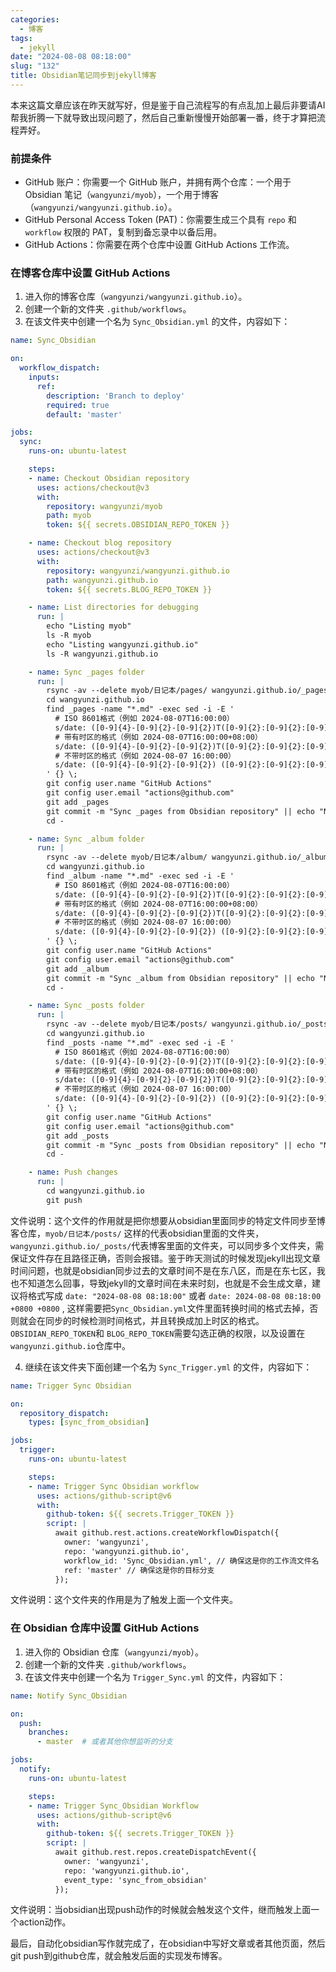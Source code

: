 ```yaml
---
categories:
  - 博客
tags:
  - jekyll
date: "2024-08-08 08:18:00"
slug: "132"
title: Obsidian笔记同步到jekyll博客
---
```


本来这篇文章应该在昨天就写好，但是鉴于自己流程写的有点乱加上最后非要请AI 帮我折腾一下就导致出现问题了，然后自己重新慢慢开始部署一番，终于才算把流程弄好。

### 前提条件
- GitHub 账户：你需要一个 GitHub 账户，并拥有两个仓库：一个用于 Obsidian 笔记（`wangyunzi/myob`），一个用于博客（`wangyunzi/wangyunzi.github.io`）。
- GitHub Personal Access Token (PAT)：你需要生成三个具有 `repo` 和 `workflow` 权限的 PAT，复制到备忘录中以备后用。
- GitHub Actions：你需要在两个仓库中设置 GitHub Actions 工作流。

### 在博客仓库中设置 GitHub Actions
1. 进入你的博客仓库（`wangyunzi/wangyunzi.github.io`）。
2. 创建一个新的文件夹 `.github/workflows`。
3. 在该文件夹中创建一个名为 `Sync_Obsidian.yml` 的文件，内容如下：

```yaml
name: Sync_Obsidian

on:
  workflow_dispatch:
    inputs:
      ref:
        description: 'Branch to deploy'
        required: true
        default: 'master'

jobs:
  sync:
    runs-on: ubuntu-latest

    steps:
    - name: Checkout Obsidian repository
      uses: actions/checkout@v3
      with:
        repository: wangyunzi/myob
        path: myob
        token: ${{ secrets.OBSIDIAN_REPO_TOKEN }}

    - name: Checkout blog repository
      uses: actions/checkout@v3
      with:
        repository: wangyunzi/wangyunzi.github.io
        path: wangyunzi.github.io
        token: ${{ secrets.BLOG_REPO_TOKEN }}

    - name: List directories for debugging
      run: |
        echo "Listing myob"
        ls -R myob
        echo "Listing wangyunzi.github.io"
        ls -R wangyunzi.github.io

    - name: Sync _pages folder
      run: |
        rsync -av --delete myob/日记本/pages/ wangyunzi.github.io/_pages/
        cd wangyunzi.github.io
        find _pages -name "*.md" -exec sed -i -E '
          # ISO 8601格式（例如 2024-08-07T16:00:00）
          s/date: ([0-9]{4}-[0-9]{2}-[0-9]{2})T([0-9]{2}:[0-9]{2}:[0-9]{2})([+-][0-9]{2}:[0-9]{2}|)/date: \1 \2 +0800/
          # 带有时区的格式（例如 2024-08-07T16:00:00+08:00）
          s/date: ([0-9]{4}-[0-9]{2}-[0-9]{2})T([0-9]{2}:[0-9]{2}:[0-9]{2})[+-][0-9]{2}:[0-9]{2}/date: \1 \2 +0800/
          # 不带时区的格式（例如 2024-08-07 16:00:00）
          s/date: ([0-9]{4}-[0-9]{2}-[0-9]{2}) ([0-9]{2}:[0-9]{2}:[0-9]{2})/date: \1 \2 +0800/
        ' {} \;
        git config user.name "GitHub Actions"
        git config user.email "actions@github.com"
        git add _pages
        git commit -m "Sync _pages from Obsidian repository" || echo "No changes in _pages"
        cd -

    - name: Sync _album folder
      run: |
        rsync -av --delete myob/日记本/album/ wangyunzi.github.io/_album/
        cd wangyunzi.github.io
        find _album -name "*.md" -exec sed -i -E '
          # ISO 8601格式（例如 2024-08-07T16:00:00）
          s/date: ([0-9]{4}-[0-9]{2}-[0-9]{2})T([0-9]{2}:[0-9]{2}:[0-9]{2})([+-][0-9]{2}:[0-9]{2}|)/date: \1 \2 +0800/
          # 带有时区的格式（例如 2024-08-07T16:00:00+08:00）
          s/date: ([0-9]{4}-[0-9]{2}-[0-9]{2})T([0-9]{2}:[0-9]{2}:[0-9]{2})[+-][0-9]{2}:[0-9]{2}/date: \1 \2 +0800/
          # 不带时区的格式（例如 2024-08-07 16:00:00）
          s/date: ([0-9]{4}-[0-9]{2}-[0-9]{2}) ([0-9]{2}:[0-9]{2}:[0-9]{2})/date: \1 \2 +0800/
        ' {} \;
        git config user.name "GitHub Actions"
        git config user.email "actions@github.com"
        git add _album
        git commit -m "Sync _album from Obsidian repository" || echo "No changes in _album"
        cd -

    - name: Sync _posts folder
      run: |
        rsync -av --delete myob/日记本/posts/ wangyunzi.github.io/_posts/
        cd wangyunzi.github.io
        find _posts -name "*.md" -exec sed -i -E '
          # ISO 8601格式（例如 2024-08-07T16:00:00）
          s/date: ([0-9]{4}-[0-9]{2}-[0-9]{2})T([0-9]{2}:[0-9]{2}:[0-9]{2})([+-][0-9]{2}:[0-9]{2}|)/date: \1 \2 +0800/
          # 带有时区的格式（例如 2024-08-07T16:00:00+08:00）
          s/date: ([0-9]{4}-[0-9]{2}-[0-9]{2})T([0-9]{2}:[0-9]{2}:[0-9]{2})[+-][0-9]{2}:[0-9]{2}/date: \1 \2 +0800/
          # 不带时区的格式（例如 2024-08-07 16:00:00）
          s/date: ([0-9]{4}-[0-9]{2}-[0-9]{2}) ([0-9]{2}:[0-9]{2}:[0-9]{2})/date: \1 \2 +0800/
        ' {} \;
        git config user.name "GitHub Actions"
        git config user.email "actions@github.com"
        git add _posts
        git commit -m "Sync _posts from Obsidian repository" || echo "No changes in _posts"
        cd -

    - name: Push changes
      run: |
        cd wangyunzi.github.io
        git push
```
文件说明：这个文件的作用就是把你想要从obsidian里面同步的特定文件同步至博客仓库，`myob/日记本/posts/` 这样的代表obsidian里面的文件夹，`wangyunzi.github.io/_posts/`代表博客里面的文件夹，可以同步多个文件夹，需保证文件存在且路径正确，否则会报错。鉴于昨天测试的时候发现jekyll出现文章时间问题，也就是obsidian同步过去的文章时间不是在东八区，而是在东七区，我也不知道怎么回事，导致jekyll的文章时间在未来时刻，也就是不会生成文章，建议将格式写成 `date: "2024-08-08 08:18:00"` 或者 `date: 2024-08-08 08:18:00 +0800 +0800` , 这样需要把`Sync_Obsidian.yml`文件里面转换时间的格式去掉，否则就会在同步的时候检测时间格式，并且转换成加上时区的格式。`OBSIDIAN_REPO_TOKEN`和 `BLOG_REPO_TOKEN`需要勾选正确的权限，以及设置在`wangyunzi.github.io`仓库中。

4. 继续在该文件夹下面创建一个名为 `Sync_Trigger.yml` 的文件，内容如下：

```yaml
name: Trigger Sync Obsidian

on:
  repository_dispatch:
    types: [sync_from_obsidian]

jobs:
  trigger:
    runs-on: ubuntu-latest

    steps:
    - name: Trigger Sync Obsidian workflow
      uses: actions/github-script@v6
      with:
        github-token: ${{ secrets.Trigger_TOKEN }}
        script: |
          await github.rest.actions.createWorkflowDispatch({
            owner: 'wangyunzi',
            repo: 'wangyunzi.github.io',
            workflow_id: 'Sync_Obsidian.yml', // 确保这是你的工作流文件名
            ref: 'master' // 确保这是你的目标分支
          });
```
文件说明：这个文件夹的作用是为了触发上面一个文件夹。

### 在 Obsidian 仓库中设置 GitHub Actions

1. 进入你的 Obsidian 仓库（`wangyunzi/myob`）。
2. 创建一个新的文件夹 `.github/workflows`。
3. 在该文件夹中创建一个名为 `Trigger_Sync.yml` 的文件，内容如下：
```yaml
name: Notify Sync_Obsidian

on:
  push:
    branches:
      - master  # 或者其他你想监听的分支

jobs:
  notify:
    runs-on: ubuntu-latest

    steps:
    - name: Trigger Sync_Obsidian Workflow
      uses: actions/github-script@v6
      with:
        github-token: ${{ secrets.Trigger_TOKEN }}
        script: |
          await github.rest.repos.createDispatchEvent({
            owner: 'wangyunzi',
            repo: 'wangyunzi.github.io',
            event_type: 'sync_from_obsidian'
          });

```
文件说明：当obsidian出现push动作的时候就会触发这个文件，继而触发上面一个action动作。

最后，自动化obsidian写作就完成了，在obsidian中写好文章或者其他页面，然后git push到github仓库，就会触发后面的实现发布博客。